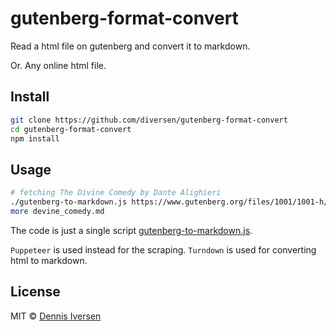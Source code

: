 # gutenberg-format-convert

Read a html file on gutenberg and convert it to markdown. 

Or. Any online html file. 

## Install

```bash
git clone https://github.com/diversen/gutenberg-format-convert
cd gutenberg-format-convert
npm install
```

## Usage

```bash
# fetching The Divine Comedy by Dante Alighieri
./gutenberg-to-markdown.js https://www.gutenberg.org/files/1001/1001-h/1001-h.htm#CantoI.I > devine_comedy.md
more devine_comedy.md
```

The code is just a single script [gutenberg-to-markdown.js](gutenberg-to-markdown.js). 

`Puppeteer` is used instead for the scraping. `Turndown` is used for converting html to markdown.

## License

MIT © [Dennis Iversen](https://github.com/diversen)